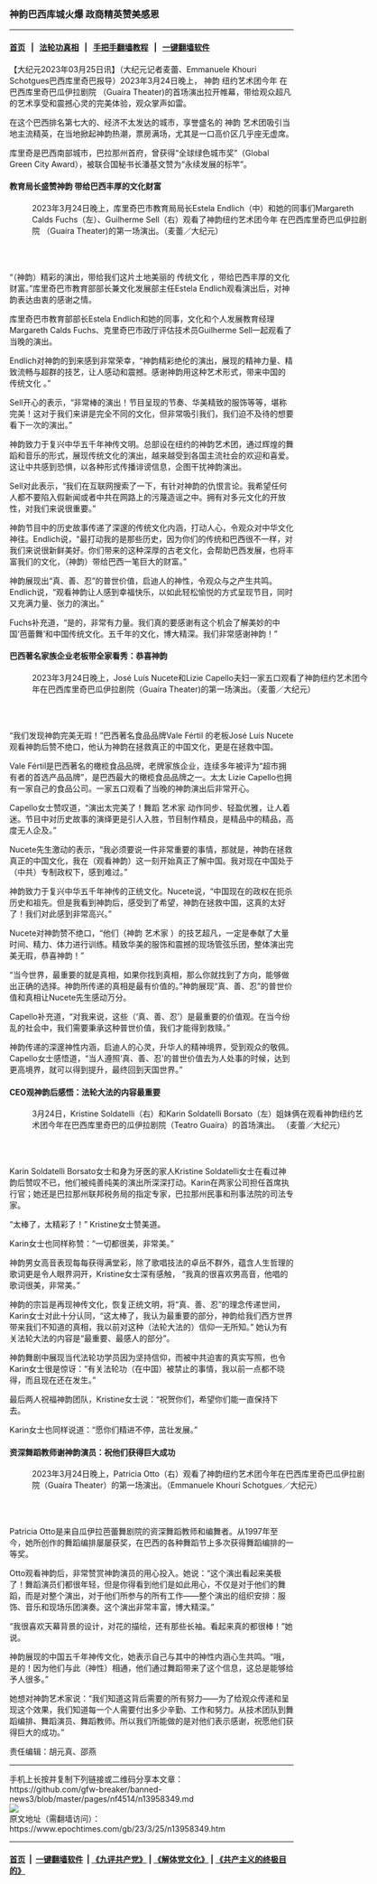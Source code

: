### 神韵巴西库城火爆 政商精英赞美感恩
------------------------

#### [首页](https://github.com/gfw-breaker/banned-news3/blob/master/README.md) &nbsp;&nbsp;|&nbsp;&nbsp; [法轮功真相](https://github.com/begood0513/basic/blob/master/README.md)  &nbsp;&nbsp;|&nbsp;&nbsp; [手把手翻墙教程](https://github.com/gfw-breaker/guides/wiki)  &nbsp;&nbsp;|&nbsp;&nbsp; [一键翻墙软件](https://github.com/gfw-breaker/nogfw/blob/master/README.md)  



<div><p>
 【大纪元2023年03月25日讯】（大纪元记者麦蕾、Emmanuele Khouri Schotgues巴西库里奇巴报导）2023年3月24日晚上，
 <ok href="https://www.epochtimes.com/gb/tag/%E7%A5%9E%E9%9F%B5.html">
  神韵
 </ok>
 纽约艺术团今年
 <ok href="https://www.epochtimes.com/gb/tag/%E5%9C%A8%E5%B7%B4%E8%A5%BF%E5%BA%93%E9%87%8C%E5%A5%87%E5%B7%B4%E7%93%9C%E4%BC%8A%E6%8B%89%E5%89%A7%E9%99%A2.html">
  在巴西库里奇巴瓜伊拉剧院
 </ok>
 （Guaíra Theater)的首场演出拉开帷幕，带给观众超凡的艺术享受和震撼心灵的完美体验，观众掌声如雷。
</p>
<p>
 在这个巴西排名第七大的、经济不太发达的城市，享誉盛名的
 <ok href="https://www.epochtimes.com/gb/tag/%E7%A5%9E%E9%9F%B5.html">
  神韵
 </ok>
 艺术团吸引当地主流精英，在当地掀起神韵热潮，票房满场，尤其是一口高价区几乎座无虚席。
</p>
<p>
 库里奇是巴西南部城市，巴拉那州首府，曾获得“全球绿色城市奖”（Global Green City Award），被联合国秘书长潘基文赞为“永续发展的标竿”。
</p>
<h4>
 教育局长盛赞神韵 带给巴西丰厚的文化财富
</h4>
<figure aria-describedby="caption-attachment-13958355" class="wp-caption aligncenter" id="attachment_13958355" style="width: 600px">
 <ok href="https://i.epochtimes.com/assets/uploads/2023/03/id13958355-2303242341271886.jpg" target="_blank">
  <img alt="" class="size-large wp-image-13958355" src="https://i.epochtimes.com/assets/uploads/2023/03/id13958355-2303242341271886-600x400.jpg" title=""/>
 </ok>
 <br/><figcaption class="wp-caption-text" id="caption-attachment-13958355">
  2023年3月24日晚上，库里奇巴市教育局局长Estela Endlich（中）和她的同事们Margareth Calds Fuchs（左）、Guilherme Sell（右）观看了神韵纽约艺术团今年
  <ok href="https://www.epochtimes.com/gb/tag/%E5%9C%A8%E5%B7%B4%E8%A5%BF%E5%BA%93%E9%87%8C%E5%A5%87%E5%B7%B4%E7%93%9C%E4%BC%8A%E6%8B%89%E5%89%A7%E9%99%A2.html">
   在巴西库里奇巴瓜伊拉剧院
  </ok>
  （Guaíra Theater)的第一场演出。（麦蕾／大纪元）
 </figcaption><br/>
</figure><br/>
<p>
 “（神韵）精彩的演出，带给我们这片土地美丽的
 <ok href="https://www.epochtimes.com/gb/tag/%E4%BC%A0%E7%BB%9F%E6%96%87%E5%8C%96.html">
  传统文化
 </ok>
 ，带给巴西丰厚的文化财富。”库里奇巴市教育部部长兼文化发展部主任Estela Endlich观看演出后，对神韵表达由衷的感谢之情。
</p>
<p>
 库里奇巴市教育部部长Estela Endlich和她的同事，文化和个人发展教育经理Margareth Calds Fuchs、克里奇巴市政厅评估技术员Guilherme Sell一起观看了当晚的演出。
</p>
<p>
 Endlich对神韵的到来感到非常荣幸，“神韵精彩绝伦的演出，展现的精神力量、精致流畅与超群的技艺，让人感动和震撼。感谢神韵用这种艺术形式，带来中国的
 <ok href="https://www.epochtimes.com/gb/tag/%E4%BC%A0%E7%BB%9F%E6%96%87%E5%8C%96.html">
  传统文化
 </ok>
 。”
</p>
<p>
 Sell开心的表示，“非常棒的演出！节目呈现的节奏、华美精致的服饰等等，堪称完美！这对于我们来讲是完全不同的文化，但非常吸引我们，我们迫不及待的想要看下一次的演出。”
</p>
<p>
 神韵致力于复兴中华五千年神传文明。总部设在纽约的神韵艺术团，通过辉煌的舞蹈和音乐的形式，展现传统文化的演出，越来越受到各国主流社会的欢迎和喜爱。这让中共感到恐惧，以各种形式传播诽谤信息，企图干扰神韵演出。
</p>
<p>
 Sell对此表示，“我们在互联网搜索了一下，有针对神韵的仇恨言论。我希望任何人都不要陷入假新闻或者中共在网路上的污蔑造谣之中。拥有对多元文化的开放性，对我们来说很重要。”
</p>
<p>
 神韵节目中的历史故事传递了深邃的传统文化内涵，打动人心，令观众对中华文化神往。Endlich说，“最打动我的是那些历史，因为你们的传统和巴西很不一样，对我们来说很新鲜美好。你们带来的这种深厚的古老文化，会帮助巴西发展，也将丰富我们的文化，（神韵）带给巴西一笔巨大的财富。”
</p>
<p>
 神韵展现出“真、善、忍”的普世价值，启迪人的神性，令观众与之产生共鸣。Endlich说，“观看神韵让人感到幸福快乐，以如此轻松愉悦的方式呈现节目，同时又充满力量、张力的演出。”
</p>
<p>
 Fuchs补充道，“是的，非常有力量。我们真的要感谢有这个机会了解美妙的中国‘芭蕾舞’和中国传统文化。五千年的文化，博大精深。我们非常感谢神韵！”
</p>
<h4>
 巴西著名家族企业老板带全家看秀：恭喜神韵
</h4>
<figure aria-describedby="caption-attachment-13958356" class="wp-caption aligncenter" id="attachment_13958356" style="width: 600px">
 <ok href="https://i.epochtimes.com/assets/uploads/2023/03/id13958356-2303242341241886.jpg" target="_blank">
  <img alt="" class="size-large wp-image-13958356" src="https://i.epochtimes.com/assets/uploads/2023/03/id13958356-2303242341241886-600x400.jpg" title=""/>
 </ok>
 <br/><figcaption class="wp-caption-text" id="caption-attachment-13958356">
  2023年3月24日晚上，José Luís Nucete和Lizie Capello夫妇一家五口观看了神韵纽约艺术团今年在巴西库里奇巴瓜伊拉剧院（Guaíra Theater)的第一场演出。（麦蕾／大纪元）
 </figcaption><br/>
</figure><br/>
<p>
 “我们发现神韵完美无瑕！”巴西著名食品品牌Vale Fértil 的老板José Luís Nucete观看神韵后赞不绝口，他认为神韵在拯救真正的中国文化，更是在拯救中国。
</p>
<p>
 Vale Fértil是巴西著名的橄榄食品品牌，老牌家族企业，连续多年被评为“超市拥有者的首选产品品牌”，是巴西最大的橄榄食品品牌之一。太太 Lizie Capello也拥有一家自己的食品公司。一家五口观看了当晚的神韵演出后非常开心。
</p>
<p>
 Capello女士赞叹道，“演出太完美了！舞蹈
 <ok href="https://www.epochtimes.com/gb/tag/%E8%89%BA%E6%9C%AF%E5%AE%B6.html">
  艺术家
 </ok>
 动作同步、轻盈优雅，让人着迷。节目中对历史故事的演绎更是引人入胜，节目制作精良，是精品中的精品，高度无人企及。”
</p>
<p>
 Nucete先生激动的表示，“我必须要说一件非常重要的事情，那就是，神韵在拯救真正的中国文化，我在（观看神韵）这一刻开始真正了解中国。我对现在中国处于（中共）专制政权下，感到难过。”
</p>
<p>
 神韵致力于复兴中华五千年神传的正统文化。Nucete说，“中国现在的政权在扼杀历史和祖先。但是我看到神韵后，感受到了希望，神韵在拯救中国，这真的太好了！我们对此感到非常高兴。”
</p>
<p>
 Nucete对神韵赞不绝口，“他们（神韵
 <ok href="https://www.epochtimes.com/gb/tag/%E8%89%BA%E6%9C%AF%E5%AE%B6.html">
  艺术家
 </ok>
 ）的技艺超凡，一定是奉献了大量时间、精力、体力进行训练。精致华美的服饰和震撼的现场管弦乐团，整体演出完美无瑕，恭喜神韵！”
</p>
<p>
 “当今世界，最重要的就是真相，如果你找到真相，那么你就找到了方向，能够做出正确的选择。神韵所传递的真相是最有价值的。”神韵展现“真、善、忍”的普世价值和真相让Nucete先生感动万分。
</p>
<p>
 Capello补充道，“对我来说，这些（‘真、善、忍’）是最重要的价值观。在当今纷乱的社会中，我们需要秉承这种普世价值，我们才能得到救赎。”
</p>
<p>
 神韵传递的深邃神性内涵，启迪人的心灵，升华人的精神境界，受到观众的敬佩。Capello女士感悟道，“当人遵照‘真、善、忍’的普世价值去为人处事的时候，达到更高境界，就可以得到提升，最终回到天国世界。”
</p>
<h4>
 CEO观神韵后感悟：法轮大法的内容最重要
</h4>
<figure aria-describedby="caption-attachment-13958357" class="wp-caption aligncenter" id="attachment_13958357" style="width: 600px">
 <ok href="https://i.epochtimes.com/assets/uploads/2023/03/id13958357-2303242341101886.jpg" target="_blank">
  <img alt="" class="size-large wp-image-13958357" src="https://i.epochtimes.com/assets/uploads/2023/03/id13958357-2303242341101886-600x400.jpg" title=""/>
 </ok>
 <br/><figcaption class="wp-caption-text" id="caption-attachment-13958357">
  3月24日，Kristine Soldatelli（右）和Karin Soldatelli Borsato（左）姐妹俩在观看神韵纽约艺术团今年在巴西库里奇巴的瓜伊拉剧院（Teatro Guaíra）的首场演出。 （麦蕾／大纪元）
 </figcaption><br/>
</figure><br/>
<p>
 Karin Soldatelli Borsato女士和身为牙医的家人Kristine Soldatelli女士在看过神韵后赞叹不已，他们被纯善纯美的演出所深深打动。Karin在两家公司担任首席执行官；她还是巴拉那州联邦税务局的指定专家，巴拉那州民事和刑事法院的司法专家。
</p>
<p>
 “太棒了，太精彩了！” Kristine女士赞美道。
</p>
<p>
 Karin女士也同样称赞：“一切都很美，非常美。”
</p>
<p>
 神韵男女高音表现每每获得满堂彩，除了歌唱技法的卓岳不群外，蕴含人生哲理的歌词更是令人眼界洞开，Kristine女士深有感触， “我真的很喜欢男高音，他唱的歌词很美，非常美。”
</p>
<p>
 神韵的宗旨是再现神传文化，恢复正统文明，将“真、善、忍”的理念传递世间，Karin女士对此十分认同，“这太棒了，我认为最重要的部分，神韵给我们西方世界带来我们不知道的真相，我以前对这种（法轮大法的）信仰一无所知。” 她认为有关法轮大法的内容是“最重要、最感人的部分”。
</p>
<p>
 神韵舞剧中展现当代法轮功学员因为坚持信仰，而被中共迫害的真实写照，也令Karin女士很是惊讶：“有关法轮功（在中国）被禁止的事情，我以前一点都不晓得，而且现在还在发生。”
</p>
<p>
 最后两人祝福神韵团队，Kristine女士说：“祝贺你们，希望你们能一直保持下去。
</p>
<p>
 Karin女士也同样说道：“愿你们精进不停，茁壮发展。”
</p>
<h4>
 资深舞蹈教师谢神韵演员：祝他们获得巨大成功
</h4>
<figure aria-describedby="caption-attachment-13958360" class="wp-caption aligncenter" id="attachment_13958360" style="width: 600px">
 <ok href="https://i.epochtimes.com/assets/uploads/2023/03/id13958360-2303242341191886.jpg" target="_blank">
  <img alt="" class="size-large wp-image-13958360" src="https://i.epochtimes.com/assets/uploads/2023/03/id13958360-2303242341191886-600x400.jpg" title=""/>
 </ok>
 <br/><figcaption class="wp-caption-text" id="caption-attachment-13958360">
  2023年3月24日晚上，Patricia Otto（右）观看了神韵纽约艺术团今年在巴西库里奇巴瓜伊拉剧院（Guaíra Theater）的第一场演出。（Emmanuele Khouri Schotgues／大纪元）
 </figcaption><br/>
</figure><br/>
<p>
 Patricia Otto是来自瓜伊拉芭蕾舞剧院的资深舞蹈教师和编舞者。从1997年至今，她所创作的舞蹈编排屡屡获奖，在巴西的各种舞蹈节上多次获得舞蹈编排的一等奖。
</p>
<p>
 Otto观看神韵后，非常赞赏神韵演员的用心投入。她说：“这个演出看起来美极了！舞蹈演员们都很年轻，但是你得看到他们是如此用心，不仅是对于他们的舞蹈，而是对整个演出，对于他们所参与的所有工作——整个演出的组织安排：服饰、音乐和现场乐团演奏。这个演出非常丰富，博大精深。”
</p>
<p>
 “我很喜欢天幕背景的设计，对花的描绘，还有那些长袖。看起来真的都很棒！”她说。
</p>
<p>
 神韵展现的中国五千年神传文化，她表示自己与其中的神性内涵心生共鸣。“哦，是的！因为他们与此（神性）相通，他们通过舞蹈带来了这个信息，这总是能够给予人很多。”
</p>
<p>
 她想对神韵艺术家说：“我们知道这背后需要的所有努力——为了给观众传递和呈现这个效果，我们知道每一个人需要付出多少辛勤、工作和努力。从技术团队到舞蹈编排、舞蹈演员、舞蹈教师。所以我们所能做的是对他们表示感谢，祝愿他们获得巨大的成功。”
</p>
<p>
 责任编辑：胡元真、邵燕
</p>
</div>
<hr/>
手机上长按并复制下列链接或二维码分享本文章：<br/>
https://github.com/gfw-breaker/banned-news3/blob/master/pages/nf4514/n13958349.md <br/>
<a href='https://github.com/gfw-breaker/banned-news3/blob/master/pages/nf4514/n13958349.md'><img src='https://github.com/gfw-breaker/banned-news3/blob/master/pages/nf4514/n13958349.md.png'/></a> <br/>
原文地址（需翻墙访问）：https://www.epochtimes.com/gb/23/3/25/n13958349.htm


------------------------
#### [首页](https://github.com/gfw-breaker/banned-news3/blob/master/README.md) &nbsp;|&nbsp; [一键翻墙软件](https://github.com/gfw-breaker/nogfw/blob/master/README.md) &nbsp;| [《九评共产党》](https://github.com/gfw-breaker/9ping.md/blob/master/README.md#九评之一评共产党是什么) | [《解体党文化》](https://github.com/gfw-breaker/jtdwh.md/blob/master/README.md) | [《共产主义的终极目的》](https://github.com/gfw-breaker/gczydzjmd.md/blob/master/README.md)


<img src='http://gfw-breaker.win/banned-news3/pages/nf4514/n13958349.md' width='0px' height='0px'/>